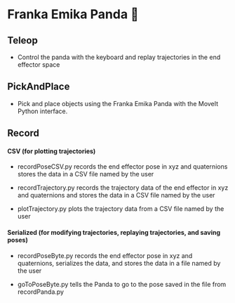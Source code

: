 # Franka Emika Panda 🐼

## Teleop

- Control the panda with the keyboard and replay trajectories in the end effector space

## PickAndPlace

- Pick and place objects using the Franka Emika Panda with the MoveIt Python interface. 


## Record

#### CSV (for plotting trajectories)

- recordPoseCSV.py records the end effector pose in xyz and quaternions stores the data in a CSV file named by the user

- recordTrajectory.py records the trajectory data of the end effector in xyz and quaternions and stores the data in a CSV file named by the user
  
- plotTrajectory.py plots the trajectory data from a CSV file named by the user


#### Serialized (for modifying trajectories, replaying trajectories, and saving poses)

- recordPoseByte.py records the end effector pose in xyz and quaternions, serializes the data, and stores the data in a file named by the user

- goToPoseByte.py tells the Panda to go to the pose saved in the file from recordPanda.py

